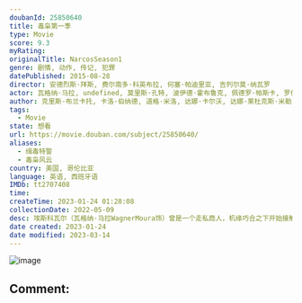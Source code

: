 ```yaml
---
doubanId: 25850640
title: 毒枭第一季
type: Movie
score: 9.3
myRating: 
originalTitle: NarcosSeason1
genre: 剧情, 动作, 传记, 犯罪
datePublished: 2015-08-28
director: 安德烈斯·拜斯, 费尔南多·科英布拉, 何塞·帕迪里亚, 吉列尔莫·纳瓦罗
actor: 瓦格纳·马拉, undefined, 莫里斯·孔特, 波伊德·霍布鲁克, 佩德罗·帕斯卡, 罗伯托厄宾纳, 安娜·德拉·雷古拉, 迭戈·卡塔诺, 豪尔赫·, 鲍琳娜·盖坦, 胡安·巴勃罗·拉瓦, 劳尔·门德兹, 安德瑞·马托斯, 布鲁诺·比齐尔, 加布里埃拉·加尔萨, 阿德里娅·阿霍纳, 斯黛芬妮·西格曼, 卡萝莱娜·盖坦, 荷西·蒙特罗萨, 克里斯蒂安·塔潘, 路易斯·古兹曼, 马诺洛·卡多纳, 乔恩, 劳拉·佩里科, 阿尔维托·阿曼
author: 克里斯·布兰卡托, 卡洛·伯纳德, 道格·米洛, 达娜·卡尔沃, 达娜·莱杜克斯·米勒, 安德鲁·布莱克, 扎克·卡利格, 艾莉森·艾布纳, 尼克·申克
tags:
  - Movie
state: 想看
url: https://movie.douban.com/subject/25850640/
aliases:
  - 缉毒特警
  - 毒枭风云
country: 美国, 哥伦比亚
language: 英语, 西班牙语
IMDb: tt2707408
time: 
createTime: 2023-01-24 01:28:08
collectionDate: 2022-05-09
desc: 埃斯科瓦尔（瓦格纳·马拉WagnerMoura饰）曾是一个走私商人，机缘巧合之下开始接触毒品生意，野心勃勃的他将无法计数的毒品贩卖到美国，成为了富可敌国的大毒枭。与此同时，他集结了圈内几大巨头，...
date created: 2023-01-24
date modified: 2023-03-14
---
```


![image](p2265331341.jpg)

Comment:
---
